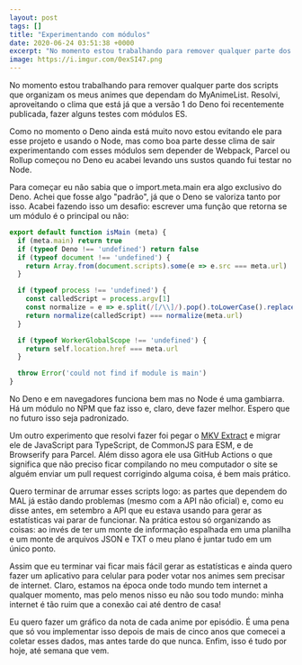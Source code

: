 ```yaml
---
layout: post
tags: []
title: "Experimentando com módulos"
date: 2020-06-24 03:51:38 +0000
excerpt: "No momento estou trabalhando para remover qualquer parte dos scripts que organizam os meus animes que..."
image: https://i.imgur.com/0exSI47.png
---
```


No momento estou trabalhando para remover qualquer parte dos scripts que organizam os meus animes que dependam do MyAnimeList. Resolvi, aproveitando o clima que está já que a versão 1 do Deno foi recentemente publicada, fazer alguns testes com módulos ES.

Como no momento o Deno ainda está muito novo estou evitando ele para esse projeto e usando o Node, mas como boa parte desse clima de sair experimentando com esses módulos sem depender de Webpack, Parcel ou Rollup começou no Deno eu acabei levando uns sustos quando fui testar no Node.

Para começar eu não sabia que o import.meta.main era algo exclusivo do Deno. Achei que fosse algo "padrão", já que o Deno se valoriza tanto por isso. Acabei fazendo isso um desafio: escrever uma função que retorna se um módulo é o principal ou não:

```javascript
export default function isMain (meta) {
  if (meta.main) return true
  if (typeof Deno !== 'undefined') return false
  if (typeof document !== 'undefined') {
	return Array.from(document.scripts).some(e => e.src === meta.url)
  }

  if (typeof process !== 'undefined') {
	const calledScript = process.argv[1]
	const normalize = e => e.split(/[/\\]/).pop().toLowerCase().replace(/\..*$/, '')
	return normalize(calledScript) === normalize(meta.url)
  }

  if (typeof WorkerGlobalScope !== 'undefined') {
	return self.location.href === meta.url
  }

  throw Error('could not find if module is main')
}
```

No Deno e em navegadores funciona bem mas no Node é uma gambiarra. Há um módulo no NPM que faz isso e, claro, deve fazer melhor. Espero que no futuro isso seja padronizado.

Um outro experimento que resolvi fazer foi pegar o [MKV Extract](https://qgustavor.github.io/mkv-extract/) e migrar ele de JavaScript para TypeScript, de CommonJS para ESM, e de Browserify para Parcel. Além disso agora ele usa GitHub Actions o que significa que não preciso ficar compilando no meu computador o site se alguém enviar um pull request corrigindo alguma coisa, é bem mais prático.

Quero terminar de arrumar esses scripts logo: as partes que dependem do MAL já estão dando problemas (mesmo com a API não oficial) e, como eu disse antes, em setembro a API que eu estava usando para gerar as estatísticas vai parar de funcionar. Na prática estou só organizando as coisas: ao invés de ter um monte de informação espalhada em uma planilha e um monte de arquivos JSON e TXT o meu plano é juntar tudo em um único ponto.

Assim que eu terminar vai ficar mais fácil gerar as estatísticas e ainda quero fazer um aplicativo para celular para poder votar nos animes sem precisar de internet. Claro, estamos na época onde todo mundo tem internet a qualquer momento, mas pelo menos nisso eu não sou todo mundo: minha internet é tão ruim que a conexão cai até dentro de casa!

Eu quero fazer um gráfico da nota de cada anime por episódio. É uma pena que só vou implementar isso depois de mais de cinco anos que comecei a coletar esses dados, mas antes tarde do que nunca. Enfim, isso é tudo por hoje, até semana que vem.
